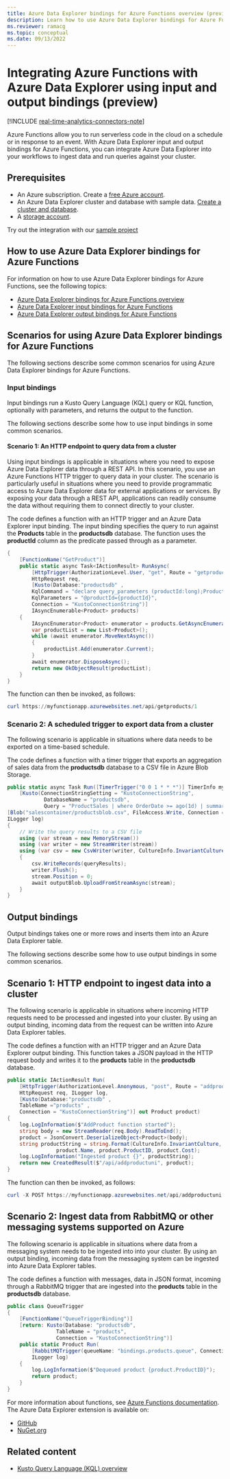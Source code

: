 ```yaml
---
title: Azure Data Explorer bindings for Azure Functions overview (preview)
description: Learn how to use Azure Data Explorer bindings for Azure Functions.
ms.reviewer: ramacg
ms.topic: conceptual
ms.date: 09/13/2022
---
```


# Integrating Azure Functions with Azure Data Explorer using input and output bindings (preview)

[!INCLUDE [real-time-analytics-connectors-note](includes/real-time-analytics-connectors-note.md)]

Azure Functions allow you to run serverless code in the cloud on a schedule or in response to an event. With Azure Data Explorer input and output bindings for Azure Functions, you can integrate Azure Data Explorer into your workflows to ingest data and run queries against your cluster.

## Prerequisites

- An Azure subscription. Create a [free Azure account](https://azure.microsoft.com/free/).
- An Azure Data Explorer cluster and database with sample data. [Create a cluster and database](create-cluster-and-database.md).
- A [storage account](/azure/storage/common/storage-quickstart-create-account?tabs=azure-portal).

Try out the integration with our [sample project](https://github.com/Azure/Webjobs.Extensions.Kusto/tree/main/samples/samples-csharp/)

## How to use Azure Data Explorer bindings for Azure Functions

For information on how to use Azure Data Explorer bindings for Azure Functions, see the following topics:

- [Azure Data Explorer bindings for Azure Functions overview](https://aka.ms/adx-docs-af-overview)
- [Azure Data Explorer input bindings for Azure Functions](https://aka.ms/adx-docs-af-input)
- [Azure Data Explorer output bindings for Azure Functions](https://aka.ms/adx-docs-af-output)

## Scenarios for using Azure Data Explorer bindings for Azure Functions

The following sections describe some common scenarios for using Azure Data Explorer bindings for Azure Functions.

### Input bindings

Input bindings run a Kusto Query Language (KQL) query or KQL function, optionally with parameters, and returns the output to the function.

The following sections describe some how to use input bindings in some common scenarios.

#### Scenario 1: An HTTP endpoint to query data from a cluster

Using input bindings is applicable in situations where you need to expose Azure Data Explorer data through a REST API. In this scenario, you use an Azure Functions HTTP trigger to query data in your cluster. The scenario is particularly useful in situations where you need to provide programmatic access to Azure Data Explorer data for external applications or services. By exposing your data through a REST API, applications can readily consume the data without requiring them to connect directly to your cluster.

The code defines a function with an HTTP trigger and an Azure Data Explorer input binding. The input binding specifies the query to run against the **Products** table in the **productsdb** database. The function uses the **productId** column as the predicate passed through as a parameter.

```csharp
{
    [FunctionName("GetProduct")]
    public static async Task<IActionResult> RunAsync(
        [HttpTrigger(AuthorizationLevel.User, "get", Route = "getproducts/{productId}")]
        HttpRequest req,
        [Kusto(Database:"productsdb" ,
        KqlCommand = "declare query_parameters (productId:long);Products | where ProductID == productId" ,
        KqlParameters = "@productId={productId}",
        Connection = "KustoConnectionString")]
        IAsyncEnumerable<Product> products)
    {
        IAsyncEnumerator<Product> enumerator = products.GetAsyncEnumerator();
        var productList = new List<Product>();
        while (await enumerator.MoveNextAsync())
        {
            productList.Add(enumerator.Current);
        }
        await enumerator.DisposeAsync();
        return new OkObjectResult(productList);
    }
}
```

The function can then be invoked, as follows:

```powershell
curl https://myfunctionapp.azurewebsites.net/api/getproducts/1
```

### Scenario 2: A scheduled trigger to export data from a cluster

The following scenario is applicable in situations where data needs to be exported on a time-based schedule.

The code defines a function with a timer trigger that exports an aggregation of sales data from the **productsdb** database to a CSV file in Azure Blob Storage.

```csharp
public static async Task Run([TimerTrigger("0 0 1 * * *")] TimerInfo myTimer,
    [Kusto(ConnectionStringSetting = "KustoConnectionString",
            DatabaseName = "productsdb",
            Query = "ProductSales | where OrderDate >= ago(1d) | summarize Sales = sum(ProductSales) by ProductName | top 10 by Sales desc")] IEnumerable<dynamic> queryResults,
[Blob("salescontainer/productsblob.csv", FileAccess.Write, Connection = "BlobStorageConnection")] CloudBlockBlob outputBlob,
ILogger log)
{
    // Write the query results to a CSV file
    using (var stream = new MemoryStream())
    using (var writer = new StreamWriter(stream))
    using (var csv = new CsvWriter(writer, CultureInfo.InvariantCulture))
    {
        csv.WriteRecords(queryResults);
        writer.Flush();
        stream.Position = 0;
        await outputBlob.UploadFromStreamAsync(stream);
    }
}
```

## Output bindings

Output bindings takes one or more rows and inserts them into an Azure Data Explorer table.

The following sections describe some how to use output bindings in some common scenarios.

## Scenario 1: HTTP endpoint to ingest data into a cluster

The following scenario is applicable in situations where incoming HTTP requests need to be processed and ingested into your cluster. By using an output binding, incoming data from the request can be written into Azure Data Explorer tables.

The code defines a function with an HTTP trigger and an Azure Data Explorer output binding. This function takes a JSON payload in the HTTP request body and writes it to the **products** table in the **productsdb** database.

```csharp
public static IActionResult Run(
    [HttpTrigger(AuthorizationLevel.Anonymous, "post", Route = "addproductuni")]
    HttpRequest req, ILogger log,
    [Kusto(Database:"productsdb" ,
    TableName ="products" ,
    Connection = "KustoConnectionString")] out Product product)
{
    log.LogInformation($"AddProduct function started");
    string body = new StreamReader(req.Body).ReadToEnd();
    product = JsonConvert.DeserializeObject<Product>(body);
    string productString = string.Format(CultureInfo.InvariantCulture, "(Name:{0} ID:{1} Cost:{2})",
                product.Name, product.ProductID, product.Cost);
    log.LogInformation("Ingested product {}", productString);
    return new CreatedResult($"/api/addproductuni", product);
}
```

The function can then be invoked, as follows:

```powershell
curl -X POST https://myfunctionapp.azurewebsites.net/api/addproductuni -d '{"Name":"Product1","ProductID":1,"Cost":100,"ActivatedOn":"2023-01-02T00:00:00"}'
```

## Scenario 2: Ingest data from RabbitMQ or other messaging systems supported on Azure

The following scenario is applicable in situations where data from a messaging system needs to be ingested into into your cluster. By using an output binding, incoming data from the messaging system can be ingested into Azure Data Explorer tables.

The code defines a function with messages, data in JSON format, incoming through a RabbitMQ trigger that are ingested into the **products** table in the **productsdb** database.

```csharp
public class QueueTrigger
{
    [FunctionName("QueueTriggerBinding")]
    [return: Kusto(Database: "productsdb",
                TableName = "products",
                Connection = "KustoConnectionString")]
    public static Product Run(
        [RabbitMQTrigger(queueName: "bindings.products.queue", ConnectionStringSetting = "rabbitMQConnectionAppSetting")] Product product,
        ILogger log)
    {
        log.LogInformation($"Dequeued product {product.ProductID}");
        return product;
    }
}
```

For more information about functions, see [Azure Functions documentation](/azure/azure-functions/). The Azure Data Explorer extension is available on:

- [GitHub](https://github.com/Azure/Webjobs.Extensions.Kusto)
- [NuGet.org](https://www.nuget.org/packages/Microsoft.Azure.WebJobs.Extensions.Kusto/1.0.7-Preview)

## Related content

- [Kusto Query Language (KQL) overview](kusto/query/index.md)
